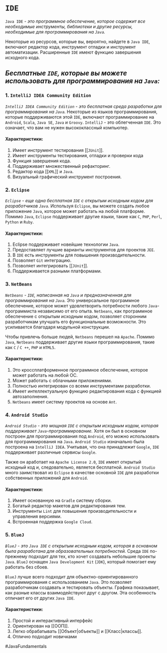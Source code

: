 # `IDE`
`Java IDE` - *это программное обеспечение, которое содержит все необходимые инструменты, библиотеки и другие ресурсы, необходимые для программирования на `Java`.*

Некоторые из ресурсов, которые вы, вероятно, найдете в `Java IDE`, включают редактор кода, инструмент отладки и инструмент автоматизации. Расширенные `IDE` имеют функцию завершения исходного кода.

## *Бесплатные `IDE`, которые вы можете использовать для программирования на `Java`:*
### 1. `IntelliJ IDEA Community Edition`
*`IntelliJ IDEA Community Edition` - это бесплатная среда разработки для программирования на `Java`.* Некоторые из языков программирования, которые поддерживаются этой `IDE`, включают программирование на `Android`, `Scala`, `Java SE`, `Java` и `Groovy`. `IntelliJ` - это облегченная `IDE`. Это означает, что вам не нужен высококлассный компьютер.

#### **Характеристики:**
1.  Имеет инструмент тестирования [[`JUnit`]].
2.  Имеет инструменты тестирования, отладки и проверки кода
3.  Функция завершения кода.
4.  Поддерживает множественный рефакторинг.
5.  Редактор кода [[`XML`]] и `Java`.
6.  Визуальный графический инструмент построения.

### 2. `Eclipse`
*`Eclipse` - еще одна бесплатная `IDE` с открытым исходным кодом для разработчиков `Java`.* Используя `Eclipse`, вы можете создать любое приложение `Java`, которое может работать на любой платформе. Помимо `Java`, `Eclipse` поддерживает другие языки, такие как `C`, `PHP`, `Perl`, `Python` и `Ruby`.

#### **Характеристики:**
1.  Eclipse поддерживает новейшие технологии `Java`.
2.  Предоставляет лучшие варианты инструментов для проектов `JEE`.
3.  В `IDE` есть инструменты для повышения производительности.
4.  Позволяет `Git` интеграцию.
5.  Позволяет интегрировать [[`JUnit`]].
6.  Поддерживается разными платформами.
 
### 3. `NetBeans`
*`Netbeans` - `IDE`, написанная на `Java` и предназначенная для программирования на `Java`.* Это универсальное программное обеспечение, которое может удовлетворить потребности любого `Java`-программиста независимо от его опыта. `Netbeans`, как программное обеспечение с открытым исходным кодом, позволяет сторонним разработчикам улучшать его функциональные возможности. Это усиливается благодаря модульной конструкции.

Чтобы привлечь больше людей, `Netbeans` перешел на `Apache`. Помимо `Java`, `Netbeans` поддерживает другие языки программирования, такие как `C` / `C ++`, `PHP` и `HTML5`.

#### **Характеристики:**
1.  Это кроссплатформенное программное обеспечение, которое может работать на любой ОС.
2.  Может работать с облачными приложениями.
3.  Полностью интегрирован со всеми инструментами разработки.
4.  Имеет интеллектуальную функцию редактирования кода с функцией автозаполнения.
5.  `Netbeans` имеет систему проектов на основе `Ant`.

### 4. `Android Studio`
*`Android Studio` - это мощная `IDE` с открытым исходным кодом, которая поддерживает `Java`-программирование.* Хотя он был в основном построен для программирования под `Android`, его можно использовать для программирования на `Java`. `Android Studio` изначально была построена на `IntelliJ IDEA`. Учитывая, что она принадлежит `Google`, `IDE` поддерживает различные сервисы `Google`. 

Также он аработает на `Apache License 2.0`, `IDE` имеет открытый исходный код и, следовательно, является бесплатной. `Android Studio` много заимствовал из `Eclipse` в качестве основной `IDE` для разработки собственных приложений для `Android`.

#### **Характеристики:**
1.  Имеет основанную на `Gradle` систему сборки.
2.  Богатый редактор макетов для редактирования тем.
3.  Инструменты `Lint` для повышения производительности и управления версиями.
4.  Встроенная поддержка `Google Cloud`.

### 5. `BlueJ`
*`BlueJ` - это `Java IDE` с открытым исходным кодом, которая в основном была разработана для образовательных потребностей.* Среда `IDE` по-прежнему подходит для тех, кто хочет создавать небольшие проекты `Java`. `BlueJ` оснащен `Java Development Kit` (`JDK`), который помогает ему работать без сбоев.

`BlueJ` лучше всего подходит для объектно-ориентированного программирования с использованием `Java`. Это позволяет разработчикам создавать и тестировать объекты. Графика показывает, как разные классы взаимодействуют друг с другом. Эта особенность отличает его от других `Java IDE`.

#### **Характеристики:**
1.  Простой и интерактивный интерфейс
2.  Ориентирован на [[ООП]].
3.  Легко обрабатывать [[Объект|объекты]] и [[Класс|классы]].
4.  Отлично подходит новичками


#JavaFundamentals 